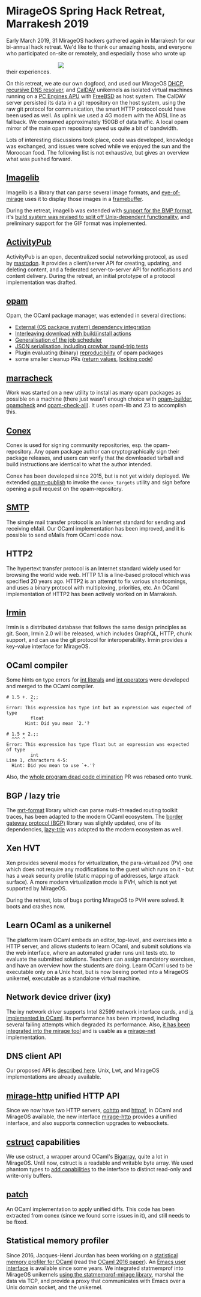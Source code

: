 # MirageOS Spring Hack Retreat, Marrakesh 2019

Early March 2019, 31 MirageOS hackers gathered again in Marrakesh for our bi-annual hack retreat. We'd like to thank our amazing hosts, and everyone who participated on-site or remotely, and especially those who wrote up their experiences.
<img src="/graphics/spring2019.jpg" style="glot:right; padding: 15px" />

On this retreat, we ate our own dogfood, and used our MirageOS [DHCP](https://github.com/mirage/mirage-skeleton/tree/master/applications/dhcp), [recursive DNS resolver](https://github.com/roburio/unikernels/tree/master/resolver), and [CalDAV](https://github.com/roburio/caldav) unikernels as isolated virtual machines running on a [PC Engines APU](https://pcengines.ch/apu2c4.htm) with [FreeBSD](https://freebsd.org) as host system. The CalDAV server persisted its data in a git repository on the host system, using the raw git protocol for communication, the smart HTTP protocol could have been used as well. As uplink we used a 4G modem with the ADSL line as fallback. We consumed approximately 150GB of data traffic. A local opam mirror of the main opam repository saved us quite a bit of bandwidth.

Lots of interesting discussions took place, code was developed, knowledge was exchanged, and issues were solved while we enjoyed the sun and the Moroccan food. The following list is not exhaustive, but gives an overview what was pushed forward.

## [Imagelib](https://github.com/rlepigre/ocaml-imagelib)

Imagelib is a library that can parse several image formats, and [eye-of-mirage](https://github.com/cfcs/eye-of-mirage) uses it to display those images in a [framebuffer](https://github.com/cfcs/mirage-framebuffer/).

During the retreat, imagelib was extended with [support for the BMP format](https://github.com/rlepigre/ocaml-imagelib/pull/22), it's [build system was revised to split off Unix-dependent functionality](https://github.com/rlepigre/ocaml-imagelib/pull/23), and preliminary support for the GIF format was implemented.

## [ActivityPub](https://github.com/kit-ty-kate/ocaml-activitypub)

ActivityPub is an open, decentralized social networking protocol, as used by [mastodon](https://mastodon.social). It provides a client/server API for creating, updating, and deleting content, and a federated server-to-server API for notifications and content delivery. During the retreat, an initial prototype of a protocol implementation was drafted.

## [opam](https://github.com/ocaml/opam)

Opam, the OCaml package manager, was extended in several directions:
- [External (OS package system) dependency integration](https://github.com/rjbou/opam/tree/depext)
- [Interleaving download with build/install actions](https://github.com/ocaml/opam/pull/3777)
- [Generalisation of the job scheduler](https://github.com/ocaml/opam/pull/3778)
- [JSON serialisation, including crowbar round-trip tests](https://github.com/ocaml/opam/pull/3776)
- Plugin evaluating (binary) [reproducibility](https://reproducible-builds.org/) of opam packages
- some smaller cleanup PRs ([return values](https://github.com/ocaml/opam/pull/3781), [locking code](https://github.com/ocaml/opam/pull/3783))

## [marracheck](https://github.com/Armael/marracheck/)

Work was started on a new utility to install as many opam packages as possible on a machine (there just wasn't enough choice with [opam-builder](https://github.com/OCamlPro/opam-builder), [opamcheck](https://github.com/damiendoligez/opamcheck) and [opam-check-all](https://github.com/kit-ty-kate/opam-check-all)). It uses opam-lib and Z3 to accomplish this.

## [Conex](https://github.com/hannesm/conex)

Conex is used for signing community repositories, esp. the opam-repository. Any opam package author can cryptographically sign their package releases, and users can verify that the downloaded tarball and build instructions are identical to what the author intended.

Conex has been developed since 2015, but is not yet widely deployed. We extended [opam-publish](https://github.com/ocaml/opam-publish) to invoke the `conex_targets` utility and sign before opening a pull request on the opam-repository.

## [SMTP](https://github.com/clecat/colombe)

The simple mail transfer protocol is an Internet standard for sending and receiving eMail. Our OCaml implementation has been improved, and it is possible to send eMails from OCaml code now.

## HTTP2

The hypertext transfer protocol is an Internet standard widely used for browsing the world wide web. HTTP 1.1 is a line-based protocol which was specified 20 years ago. HTTP2 is an attempt to fix various shortcomings, and uses a binary protocol with multiplexing, priorities, etc. An OCaml implementation of HTTP2 has been actively worked on in Marrakesh.

## [Irmin](https://github.com/mirage/irmin)

Irmin is a distributed database that follows the same design principles as git. Soon, Irmin 2.0 will be released, which includes GraphQL, HTTP, chunk support, and can use the git protocol for interoperability. Irmin provides a key-value interface for MirageOS.

## OCaml compiler

Some hints on type errors for [int literals](https://github.com/ocaml/ocaml/pull/2301) and [int operators](https://github.com/ocaml/ocaml/pull/2307) were developed and merged to the OCaml compiler.

```
# 1.5 +. 2;;
         ^
Error: This expression has type int but an expression was expected of type
         float
       Hint: Did you mean `2.'?

# 1.5 + 2.;;
  ^^^ ^
Error: This expression has type float but an expression was expected of type
         int
Line 1, characters 4-5:
  Hint: Did you mean to use `+.'?
```

Also, the [whole program dead code elimination](https://github.com/ocaml/ocaml/pull/608) PR was rebased onto trunk.

## BGP / lazy trie

The [mrt-format](https://github.com/mor1/mrt-format) library which can parse multi-threaded routing toolkit traces, has been adapted to the modern OCaml ecosystem. The [border gateway protocol (BGP)](https://github.com/jimyuan1995/Mirage-BGP) library was slightly updated, one of its dependencies, [lazy-trie](https://github.com/mirage/ocaml-lazy-trie) was adapted to the modern ecosystem as well.

## Xen HVT

Xen provides several modes for virtualization, the para-virtualized (PV) one which does not require any modifications to the guest which runs on it - but has a weak security profile (static mapping of addresses, large attack surface). A more modern virtualization mode is PVH, which is not yet supported by MirageOS.

During the retreat, lots of bugs porting MirageOS to PVH were solved. It boots and crashes now.

## Learn OCaml as a unikernel

The platform learn OCaml embeds an editor, top-level, and exercises into a HTTP server, and allows students to learn OCaml, and submit solutions via the web interface, where an automated grader runs unit tests etc. to evaluate the submitted solutions. Teachers can assign mandatory exercises, and have an overview how the students are doing. Learn OCaml used to be executable only on a Unix host, but is now beeing ported into a MirageOS unikernel, executable as a standalone virtual machine.

## Network device driver (ixy)

The ixy network driver supports Intel 82599 network interface cards, and [is implemented in OCaml](https://github.com/ixy-languages/ixy.ml). Its performance has been improved, including several failing attempts which degraded its performance. Also, [it has been integrated into the mirage tool](https://github.com/mirage/mirage/pull/977) and is usable as a [mirage-net](https://github.com/mirage/mirage-net) implementation.

## DNS client API

Our proposed API is [described here](https://github.com/roburio/udns/blob/09c5e3c74c92505ec97f2a16818cc8a030e2868f/client/udns_client_flow.mli#L53-L80). Unix, Lwt, and MirageOS implementations are already available.

## [mirage-http](https://github.com/mirage/mirage-http) unified HTTP API

Since we now have two HTTP servers, [cohttp](https://github.com/mirage/ocaml-cohttp) and [httpaf](https://github.com/inhabitedtype/httpaf), in OCaml and MirageOS available, the new interface [mirage-http](https://github.com/mirage/mirage-http) provides a unified interface, and also supports connection upgrades to websockets.

## [cstruct](https://github.com/mirage/ocaml-cstruct) capabilities

We use cstruct, a wrapper around OCaml's [Bigarray](http://caml.inria.fr/pub/docs/manual-ocaml/libref/Bigarray.html), quite a lot in MirageOS. Until now, cstruct is a readable and writable byte array. We used phantom types to [add capabilities](https://github.com/mirage/ocaml-cstruct/pull/237) to the interface to distinct read-only and write-only buffers.

## [patch](https://github.com/hannesm/patch)

An OCaml implementation to apply unified diffs. This code has been extracted from conex (since we found some issues in it), and still needs to be fixed.

## Statistical memory profiler

Since 2016, Jacques-Henri Jourdan has been working on a [statistical memory profiler for OCaml](https://github.com/ocaml/ocaml/pull/847) (read the [OCaml 2016 paper](https://jhjourdan.mketjh.fr/pdf/jourdan2016statistically.pdf)). An [Emacs user interface](https://github.com/jhjourdan/statmemprof-emacs/) is available since some years. We integrated statmemprof into MirageOS unikernels [using the statmemprof-mirage library](https://github.com/hannesm/statmemprof-mirage), marshal the data via TCP, and provide a proxy that communicates with Emacs over a Unix domain socket, and the unikernel.
